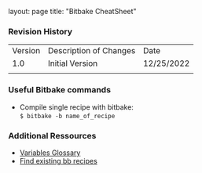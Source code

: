 layout: page
title: "Bitbake CheatSheet"

### Revision History

<table>
  <tr>
   <td>Version
   </td>
   <td>Description of Changes
   </td>
   <td>Date
   </td>
  </tr>
  <tr>
   <td>
	   1.0
   </td>
   <td>
	   Initial Version
   </td>
   <td>
	   12/25/2022
   </td>
  </tr>
  <tr>
   <td>
   </td>
   <td>
   </td>
   <td>
   </td>
  </tr>
</table>

### Useful Bitbake commands

* Compile single recipe with bitbake:<br>
`$ bitbake -b name_of_recipe`

### Additional Ressources

* [Variables Glossary](https://docs.yoctoproject.org/bitbake/dev/bitbake-user-manual/bitbake-user-manual-ref-variables.html)
* [Find existing bb recipes](https://layers.openembedded.org/layerindex/branch/dunfell/recipes/)
